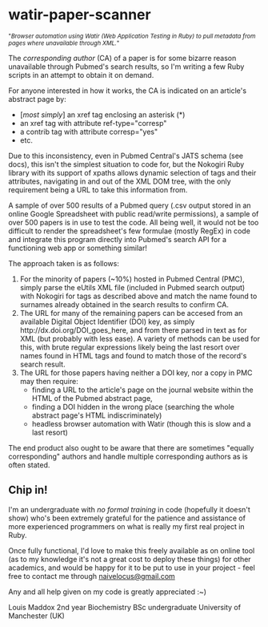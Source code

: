 watir-paper-scanner
===================

<sup>"<i>Browser automation using Watir (Web Application Testing in Ruby) to pull metadata from pages where unavailable through XML.</i>"</sup>

The <i>corresponding author</i> (CA) of a paper is for some bizarre reason unavailable through Pubmed's search results, so I'm writing a few Ruby scripts in an attempt to obtain it on demand.

For anyone interested in how it works, the CA is indicated on an article's abstract page by:
<ul>
<li> [<i>most simply</i>] an xref tag enclosing an asterisk (*)
<li> an xref tag with attribute ref-type="corresp"
<li> a contrib tag with attribute corresp="yes"
<li> etc.
</ul>

Due to this inconsistency, even in Pubmed Central's JATS schema (see docs), this isn't the simplest situation to code for, but the Nokogiri Ruby library with its support of xpaths allows dynamic selection of tags and their attributes, navigating in and out of the XML DOM tree, with the only requirement being a URL to take this information from.

A sample of over 500 results of a Pubmed query (.csv output stored in an online Google Spreadsheet with public read/write permissions), a sample of over 500 papers is in use to test the code. All being well, it would not be too difficult to render the spreadsheet's few formulae (mostly RegEx) in code and integrate this program directly into Pubmed's search API for a functioning web app or something similar!

The approach taken is as follows:
<ol>
<li>For the minority of papers (~10%) hosted in Pubmed Central (PMC), simply parse the eUtils XML file (included in Pubmed search output) with Nokogiri for tags as described above and match the name found to surnames already obtained in the search results to confirm CA.
<li>The URL for many of the remaining papers can be accesed from an available Digital Object Identifier (DOI) key, as simply http://dx.doi.org/DOI_goes_here, and from there parsed in text as for XML (but probably with less ease). A variety of methods can be used for this, with brute regular expressions likely being the last resort over names found in HTML tags and found to match those of the record's search result.
<li>The URL for those papers having neither a DOI key, nor a copy in PMC may then require:
<ul>
<li>finding a URL to the article's page on the journal website within the HTML of the Pubmed abstract page,
<li>finding a DOI hidden in the wrong place (searching the whole abstract page's HTML indiscriminately)
<li>headless browser automation with Watir (though this is slow and a last resort)
</ul>
</ol>

The end product also ought to be aware that there are sometimes "equally corresponding" authors and handle multiple corresponding authors as is often stated.

<h2>Chip in!</h2>
I'm an undergraduate with <i>no formal training</i> in code (hopefully it doesn't show) who's been extremely grateful for the patience and assistance of more experienced programmers on what is really my first real project in Ruby.

Once fully functional, I'd love to make this freely available as on online tool (as to my knowledge it's not a great cost to deploy these things) for other academics, and would be happy for it to be put to use in your project - feel free to contact me through naivelocus@gmail.com

Any and all help given on my code is greatly appreciated :~)

Louis Maddox
2nd year Biochemistry BSc undergraduate
University of Manchester (UK)
